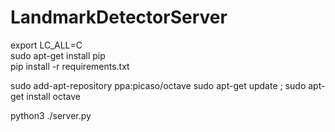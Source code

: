 # LandmarkDetectorServer
export LC_ALL=C  
sudo apt-get install pip  
pip install -r requirements.txt

sudo add-apt-repository ppa:picaso/octave
sudo apt-get update ; sudo apt-get install octave


python3 ./server.py 
